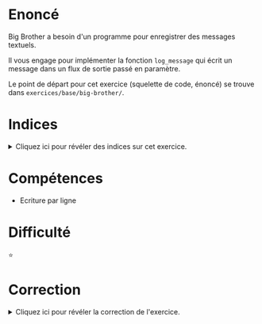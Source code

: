 # Enoncé

Big Brother a besoin d'un programme pour enregistrer des messages
textuels.

Il vous engage pour implémenter la fonction `log_message` qui écrit un
message dans un flux de sortie passé en paramètre.

Le point de départ pour cet exercice (squelette de code, énoncé) se
trouve dans `exercices/base/big-brother/`.

# Indices

<details>
<summary>Cliquez ici pour révéler des indices sur cet exercice.</summary>
<br>

* Utiliser la fonction `fputs` (`man fputs` dans un terminal pour
  savoir comment ça marche)

</details>

# Compétences

* Ecriture par ligne

# Difficulté

:star:
# Correction

<details>
<summary>Cliquez ici pour révéler la correction de l'exercice.</summary>
#### Corrigé du fichier Makefile

```make
CC=gcc
CFLAGS=-std=c99 -Wall -Wextra -g

all: big-brother

.PHONY: clean check

check:
	make -C tests/ check

clean:
	rm -f *~ *.o big-brother

```

#### Corrigé du fichier big-brother.c

```c
#include <stdlib.h>
#include <stdio.h>

/* Ecrit le message "message" dans le flux stream. */
static void log_message(FILE *stream, const char *message)
{

    /* On écrit toute la ligne d'un coup! */
    int ret = fputs(message, stream);
    if (ret == EOF) {
        /* Si jamais ça se passe mal, on affiche un message d'erreur
         * explicite via la fonction perror, et on arrête le
         * programme. */
        perror("log_message: ");
        exit(EXIT_FAILURE);
    }
}

int main(void)
{
    log_message(stdout, "Un message sur la sortie standard.\n");
    log_message(stderr, "Pis un autre sur la sortie d'erreurs, tiens!\n");

    FILE *f = fopen("log-secret.txt", "w");
    if (f == NULL) {
        perror("fopen log-secret.txt : ");
        exit(EXIT_FAILURE);
    }
    log_message(f, "Un dernier dans un fichier, pour la route. \
                    I am watching you.\n");
    fclose(f);

    return EXIT_SUCCESS;
}

```


</details>
